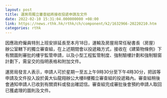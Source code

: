```yaml
---
layout: post
title: 運房局獨立審查組將接收投遞申請及文件
date: 2022-02-10 15:31:04.000000000 +08:00
link: https://news.rthk.hk/rthk/ch/component/k2/1632966-20220210.htm
categories: rthk
---
```


因應政府僱員特別上班安排延長至本月18日，運輸及房屋局常任秘書長（房屋）辦公室轄下的獨立審查組，在上述期間會以投遞箱方式，接收在《建築物條例》下有關圖則審批的樓宇監管申請，以及小型工程監管制度、強制驗樓計劃和強制驗窗計劃下，需呈交的指明表格和附加文件。
 
運房局發言人表示，申請人可於星期一至五上午9時30分至下午4時30分，把該等申請及文件投入設於黃大仙龍翔辦公大樓8樓獨立審查組的投遞箱內。審查組稍後會通知申請人已收到有關資料或發出確認信。審查組完成審批後會預約申請人取回已獲處理的圖則及文件。
